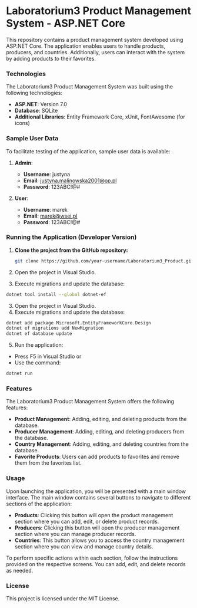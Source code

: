 # Laboratorium3 Product Management System - ASP.NET Core

This repository contains a product management system developed using ASP.NET Core. The application enables users to handle products, producers, and countries. Additionally, users can interact with the system by adding products to their favorites.

### Technologies

The Laboratorium3 Product Management System was built using the following technologies:

- **ASP.NET**: Version 7.0
- **Database**: SQLite
- **Additional Libraries**: Entity Framework Core, xUnit, FontAwesome (for icons)

### Sample User Data

To facilitate testing of the application, sample user data is available:

1. **Admin**:
   - **Username**: justyna
   - **Email**: justyna.malinowska2001@op.pl
   - **Password**: 123ABC!@#

2. **User**:
   - **Username**: marek
   - **Email**: marek@wsei.pl
   - **Password**: 123ABC!@#

### Running the Application (Developer Version)

1. **Clone the project from the GitHub repository:**

   ```bash
   git clone https://github.com/your-username/Laboratorium3_Product.git
   ```
   
1. Open the project in Visual Studio.
2. Execute migrations and update the database:

  ```bash
  dotnet tool install --global dotnet-ef
  ```

3. Open the project in Visual Studio.
4. Execute migrations and update the database:
   
  ```bash
  dotnet add package Microsoft.EntityFrameworkCore.Design
  dotnet ef migrations add NewMigration
  dotnet ef database update
  ```

5. Run the application:
  - Press F5 in Visual Studio or
  - Use the command:
    
  ```bash
  dotnet run
  ```

### Features

The Laboratorium3 Product Management System offers the following features:

- **Product Management**: Adding, editing, and deleting products from the database.
- **Producer Management**: Adding, editing, and deleting producers from the database.
- **Country Management**: Adding, editing, and deleting countries from the database.
- **Favorite Products**: Users can add products to favorites and remove them from the favorites list.

### Usage

Upon launching the application, you will be presented with a main window interface. The main window contains several buttons to navigate to different sections of the application:

- **Products**: Clicking this button will open the product management section where you can add, edit, or delete product records.
- **Producers**: Clicking this button will open the producer management section where you can manage producer records.
- **Countries**: This button allows you to access the country management section where you can view and manage country details.

To perform specific actions within each section, follow the instructions provided on the respective screens. You can add, edit, and delete records as needed.

### License

This project is licensed under the MIT License.




